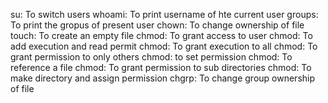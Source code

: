 su: To switch users
whoami: To print username of hte current user
groups: To print the gropus of present user
chown: To change ownership of file
touch: To create an empty file
chmod: To grant access to user
chmod: To add execution and read permit
chmod: To grant execution to all
chmod: To grant permission to only others
chmod: to set permission
chmod: To reference a file
chmod: To grant permission to sub directories
chmod: To make directory and assign permission
chgrp: To change group ownership of file
